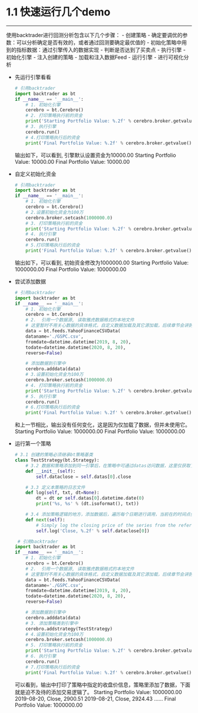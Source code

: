 # 1.1 快速运行几个demo 
---
使用backtrader进行回测分析包含以下几个步骤：
    - 创建策略
        - 确定要调优的参数：可以分析确定是否有效的，或者通过回测要确定最优值的
        - 初始化策略中用到的指标数据：通过引擎传入的数据实现
        - 判断是否达到了买卖点
    - 执行引擎
        - 初始化引擎
        - 注入创建的策略
        - 加载和注入数据Feed
        - 运行引擎
        - 进行可视化分析

- 先运行引擎看看
    ```python
    # 引用backtrader
    import backtrader as bt
    if __name__ == '__main__':
        # 1. 初始化引擎
        cerebro = bt.Cerebro()
        # 2. 打印策略执行前的资金
        print('Starting Portfolio Value: %.2f' % cerebro.broker.getvalue())
        # 3. 执行引擎
        cerebro.run()
        # 4.打印策略执行后的资金
        print('Final Portfolio Value: %.2f' % cerebro.broker.getvalue())
    ```
    输出如下，可以看到, 引擎默认设置资金为10000.00
        Starting Portfolio Value: 10000.00
        Final Portfolio Value: 10000.00

- 自定义初始化资金
    ```python
    # 引用backtrader
    import backtrader as bt
    if __name__ == '__main__':
        # 1. 初始化引擎
        cerebro = bt.Cerebro()
        # 2.设置初始化资金为100万
        cerebro.broker.setcash(1000000.0)
        # 3. 打印策略执行前的资金
        print('Starting Portfolio Value: %.2f' % cerebro.broker.getvalue())
        # 4. 执行引擎
        cerebro.run()
        # 5.打印策略执行后的资金
        print('Final Portfolio Value: %.2f' % cerebro.broker.getvalue())
    ```
    输出如下，可以看到, 初始资金修改为1000000.00
        Starting Portfolio Value: 1000000.00
        Final Portfolio Value: 1000000.00

- 尝试添加数据
    ```python
    # 引用backtrader
    import backtrader as bt
    if __name__ == '__main__':
        # 1. 初始化引擎
        cerebro = bt.Cerebro()
        # 2.  引用一个数据源, 读取雅虎数据格式的本地文件
        # 这里暂时不用关心数据的具体格式，自定义数据加载及其它源加载，后续章节会讲到
        data = bt.feeds.YahooFinanceCSVData(
        dataname='./GSPC.csv',
        fromdate=datetime.datetime(2019, 8, 20),
        todate=datetime.datetime(2020, 8, 20),
        reverse=False)

        # 添加数据到引擎中
        cerebro.adddata(data)
        # 3.设置初始化资金为100万
        cerebro.broker.setcash(1000000.0)
        # 4. 打印策略执行前的资金
        print('Starting Portfolio Value: %.2f' % cerebro.broker.getvalue())
        # 5. 执行引擎
        cerebro.run()
        # 6.打印策略执行后的资金
        print('Final Portfolio Value: %.2f' % cerebro.broker.getvalue())
    ```
    和上一节相比，输出没有任何变化，这是因为仅加载了数据，但并未使用它。
        Starting Portfolio Value: 1000000.00
        Final Portfolio Value: 1000000.00 

- 运行第一个策略
    ```py
    # 3.1 创建的策略必须继承bt策略基类
    class TestStrategy(bt.Strategy):
        # 3.2 数据和策略添加到同一引擎后，在策略中可通过datas访问数据，这里仅获取了传送数据的收盘价信息
        def __init__(self):
            self.dataclose = self.datas[0].close

        # 3.3 定义本策略的日志文件
        def log(self, txt, dt=None):
            dt = dt or self.datas[0].datetime.date(0)
            print('%s, %s' % (dt.isoformat(), txt))

        # 3.4 添加策略逻辑的地方，添加数据后，遍历每个日期进行调用，当前在的时间点坐标为0，其前面一根或者之前一个交易日的索引为-1，依次类推
        def next(self):
            # Simply log the closing price of the series from the reference
            self.log('Close, %.2f' % self.dataclose[0])

     # 引用backtrader
    import backtrader as bt
    if __name__ == '__main__':
        # 1. 初始化引擎
        cerebro = bt.Cerebro()
        # 2.  引用一个数据源, 读取雅虎数据格式的本地文件
        # 这里暂时不用关心数据的具体格式，自定义数据加载及其它源加载，后续章节会讲到
        data = bt.feeds.YahooFinanceCSVData(
        dataname='./GSPC.csv',
        fromdate=datetime.datetime(2019, 8, 20),
        todate=datetime.datetime(2020, 8, 20),
        reverse=False)

        # 添加数据到引擎中
        cerebro.adddata(data)
        # 3. 添加策略类到引擎中
        cerebro.addstrategy(TestStrategy)
        # 4.设置初始化资金为100万
        cerebro.broker.setcash(1000000.0)
        # 5. 打印策略执行前的资金
        print('Starting Portfolio Value: %.2f' % cerebro.broker.getvalue())
        # 6. 执行引擎
        cerebro.run()
        # 7.打印策略执行后的资金
        print('Final Portfolio Value: %.2f' % cerebro.broker.getvalue())
    ```
    可以看到，输出中打印了策略中指定的收盘价信息，策略里添加了数据，下面就是迫不及待的添加交易逻辑了。 
        Starting Portfolio Value: 1000000.00
        2019-08-20, Close, 2900.51
        2019-08-21, Close, 2924.43
        ……
        Final Portfolio Value: 1000000.00 

    
